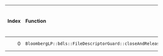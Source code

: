 |   Index | Function                                                    |   Difference in number of lines |   Function size difference in bytes | Disassembly                                                |   Number of lines in `assume` build |   Number of bytes in `assume` build |   Number of lines in `none` build |   Number of bytes in `none` build |
|--------:|:------------------------------------------------------------|--------------------------------:|------------------------------------:|:-----------------------------------------------------------|------------------------------------:|------------------------------------:|----------------------------------:|----------------------------------:|
|       0 | `BloombergLP::bdls::FileDescriptorGuard::closeAndRelease()` |                               3 |                                   0 | [Assumed](0.assume.s), [Ignored](0.none.s), [Diff](0.diff) |                                  32 |                             4221616 |                                32 |                           4221632 |